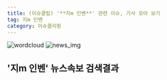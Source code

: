 ```yaml
---
title: (이슈클립) '**지m 인벤**' 관련 이슈, 기사 모아 보기
tag: 지m 인벤
category: 이슈클리핑
---
```

![wordcloud](https://s3.ap-northeast-2.amazonaws.com/lyrics101-wordcloud/2018-09-27-1537986176.png)
![news_img](https://user-images.githubusercontent.com/42597476/44507050-1206f400-a6e4-11e8-8d98-7ffbfebb353f.png)
## **'**지m 인벤**'** 뉴스속보 검색결과

